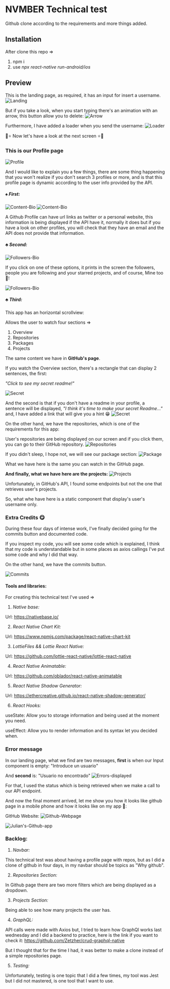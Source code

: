# NVMBER Technical test

Github clone according to the requirements and more things added.

## Installation

After clone this repo =>

1. npm i
2. use *npx react-native run-android/ios*

## Preview

This is the landing page, as required, it has an input for insert a username.
![Landing](src/assets/imgReadme/first.png)

But if you take a look, when you start typing there's an animation with an arrow, this button allow you to delete:
![Arrow](src/assets/imgReadme/second.gif)



Furthermore, I have added a loader when you send the username:
![Loader](src/assets/imgReadme/third.gif)

:star2::star: Now let's have a look at the next screen :star::star2:

### This is our Profile page
![Profile](src/assets/imgReadme/fourth.png)

And I would like to explain you a few things, there are some thing happening that you won't realize if you don't search 3 profiles or more, and is that this profile page is dynamic according to the user info provided by the API.

##### :spades: First:

![Content-Bio](src/assets/imgReadme/profile-first.png)
![Content-Bio](src/assets/imgReadme/profile-second.png)

A Github Profile can have url links as twitter or a personal website, this information is being displayed if the API have it, normally it does but if you have a look on other profiles, you will check that they have an email and the API does not provide that information.

##### :clubs: Second:

![Followers-Bio](src/assets/imgReadme/profile-third.png)

If you click on one of these options, it prints in the screen the followers, people you are following and your starred projects, and of course, Mine too 🌟!

![Followers-Bio](src/assets/imgReadme/bio.gif)

##### :clubs: Third:

This app has an horizontal scrollview:

Allows the user to watch four sections =>

1. Overview
2. Repositories
3. Packages
4. Projects

The same content we have in **GitHub's page**.

If you watch the Overview section, there's a rectangle that can display 2 sentences, the first:

*"Click to see my secret readme!"*

![Secret](src/assets/imgReadme/secret.gif)

And the second is that if you don't have a readme in your profile, a sentence will be displayed, *"I think it's time to make your secret Readme..."* and, I have added a link that will give you a hint :grin:
![Secret](src/assets/imgReadme/secret-readme.gif)


On the other hand, we have the repositories, which is one of the requirements for this app:

User's repositories are being displayed on our screen and if you click them, you can go to their GitHub repository.
![Repositories](src/assets/imgReadme/repositories-filter.gif)


If you didn't sleep, I hope not, we will see our package section:
![Package](src/assets/imgReadme/package.gif)

What we have here is the same you can watch in the GitHub page.


**And finally, what we have here are the projects:**
![Projects](src/assets/imgReadme/projects.gif)

Unfortunately, in GitHub's API, I found some endpoints but not the one that retrieves user's projects.

So, what whe have here is a static component that display's user's username only.


### Extra Credits :yum:

During these four days of intense work, I've finally decided going for the commits button and documented code.

If you inspect my code, you will see some code which is explained, I think that my code is understandable but in some places as axios callings I've put some code and why I did that way.

On the other hand, we have the commits button.

![Commits](src/assets/imgReadme/commits.gif)


#### Tools and libraries:

For creating this technical test I've used =>

1. *Native base:*

Url: https://nativebase.io/


2. *React Native Chart Kit:*

Url: https://www.npmjs.com/package/react-native-chart-kit


3. *LottieFiles && Lottie React Native:*

Url: https://github.com/lottie-react-native/lottie-react-native


4. *React Native Animatable:*

Url: https://github.com/oblador/react-native-animatable


5. *React Native Shadow Generator:*

Url: https://ethercreative.github.io/react-native-shadow-generator/


6. *React Hooks:*

useState: Allow you to storage information and being used at the moment you need.

useEffect: Allow you to render information and its syntax let you decided when.


### Error message

In our landing page, what we find are two messages, **first** is when our Input component is empty:
"Introduce un usuario"

And **second** is:
"Usuario no encontrado"
![Errors-displayed](src/assets/imgReadme/errors-displayed.gif)

For that, I used the status which is being retrieved when we make a call to our API endpoint.


And now the final moment arrived, let me show you how it looks like github page in a mobile phone and how it looks like on my app :star_struck::

GitHub Website:
![Github-Webpage](src/assets/imgReadme/github-version.gif)

![Julian's-Github-app](src/assets/imgReadme/github-version.gif)


### Backlog:

1. *Navbar:*

This technical test was about having a profile page with repos, but as I did a clone of github in four days, in my navbar should be topics as "Why github".


2. *Repositories Section:*

In Github page there are two more filters which are being displayed as a dropdown.


3. *Projects Section:*

Being able to see how many projects the user has.


4. *GraphQL:*

API calls were made with Axios but, I tried to learn how GraphQl works last wednesday and I did a backend to practice, here is the link if you want to check it: https://github.com/Zetzher/crud-graphql-native

But I thought that for the time I had, it was better to make a clone instead of a simple repositories page.


5. *Testing:*

Unfortunately, testing is one topic that I did a few times, my tool was Jest but I did not mastered, is one tool that I want to use.